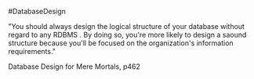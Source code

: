 #DatabaseDesign 

"You should always design the logical structure of your database without regard to any RDBMS . By doing so, you're more likely to design a saound structure because you'll be focused on the organization's information requirements."

Database Design for Mere Mortals, p462